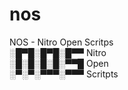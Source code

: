 # nos
NOS - Nitro Open Scritps
 <br>
   ░█▀█░█▀█░█▀▀  Nitro <br>
   ░█░█░█░█░▀▀█  Open <br>
   ░▀░▀░▀▀▀░▀▀▀  Scritpts <br>

